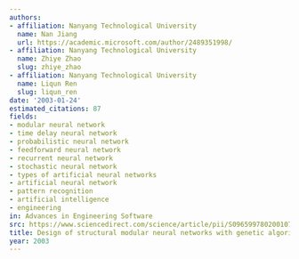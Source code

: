 ```yaml
---
authors:
- affiliation: Nanyang Technological University
  name: Nan Jiang
  url: https://academic.microsoft.com/author/2489351998/
- affiliation: Nanyang Technological University
  name: Zhiye Zhao
  slug: zhiye_zhao
- affiliation: Nanyang Technological University
  name: Liqun Ren
  slug: liqun_ren
date: '2003-01-24'
estimated_citations: 87
fields:
- modular neural network
- time delay neural network
- probabilistic neural network
- feedforward neural network
- recurrent neural network
- stochastic neural network
- types of artificial neural networks
- artificial neural network
- pattern recognition
- artificial intelligence
- engineering
in: Advances in Engineering Software
src: https://www.sciencedirect.com/science/article/pii/S0965997802001072
title: Design of structural modular neural networks with genetic algorithm
year: 2003
---
```

